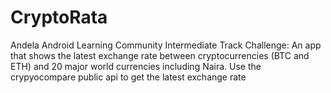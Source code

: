 # CryptoRata
Andela Android Learning Community Intermediate Track Challenge:
An app that shows the latest exchange rate between cryptocurrencies (BTC and ETH) and 20 major world currencies including Naira. Use the crypyocompare public api to get the latest exchange rate
